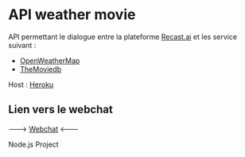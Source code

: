 # API weather movie

API permettant le dialogue entre la plateforme [Recast.ai](https://recast.ai/) et les service suivant :
* [OpenWeatherMap](https://openweathermap.org/)
* [TheMoviedb](https://www.themoviedb.org/)

Host : [Heroku](https://www.heroku.com/)

## Lien vers le webchat

---> [Webchat](https://millasdur.github.io/) <---

Node.js Project
